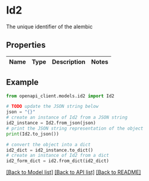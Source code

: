 # Id2

The unique identifier of the alembic

## Properties

Name | Type | Description | Notes
------------ | ------------- | ------------- | -------------

## Example

```python
from openapi_client.models.id2 import Id2

# TODO update the JSON string below
json = "{}"
# create an instance of Id2 from a JSON string
id2_instance = Id2.from_json(json)
# print the JSON string representation of the object
print(Id2.to_json())

# convert the object into a dict
id2_dict = id2_instance.to_dict()
# create an instance of Id2 from a dict
id2_form_dict = id2.from_dict(id2_dict)
```
[[Back to Model list]](../README.md#documentation-for-models) [[Back to API list]](../README.md#documentation-for-api-endpoints) [[Back to README]](../README.md)


